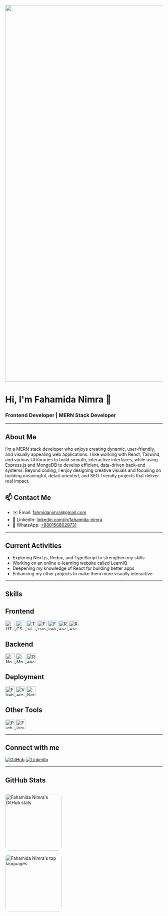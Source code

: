 <!-- Banner Image -->
<p align="center">
  <img src="https://i.ibb.co.com/BVZ4g89g/Purple-and-Blue-Gradient-Gamer-Youtube-Banner.png" alt="MERN Stack Developer Banner" width="1200">
</p>






# Hi, I'm Fahamida Nimra 👋
### Frontend Developer | MERN Stack Developer


---

## About Me
I’m a MERN stack developer who enjoys creating dynamic, user-friendly, and visually appealing web applications. I like working with React, Tailwind, and various UI libraries to build smooth, interactive interfaces, while using Express.js and MongoDB to develop efficient, data-driven back-end systems. Beyond coding, I enjoy designing creative visuals and focusing on building meaningful, detail-oriented, and SEO-friendly projects that deliver real impact.

## 📫 Contact Me

- ✉️ Email: [fahmidanimra@gmail.com](mailto:fahmidanimra@gmail.com)  
- 💼 LinkedIn: [linkedin.com/in/fahamida-nimra](https://www.linkedin.com/in/fahamida-nimra)  
- 📱 WhatsApp: [+8801568029731](https://wa.me/8801568029731)
---

## Current Activities
- Exploring Next.js, Redux, and TypeScript to strengthen my skills
- Working on an online e-learning website called LearnIQ
- Deepening my knowledge of React for building better apps
- Enhancing my other projects to make them more visually interactive

---


## Skills
## Frontend

<p align="left">
  <a href="https://developer.mozilla.org/en-US/docs/Web/HTML">
    <img src="https://readme-components.vercel.app/api?component=logo&fill=black&logo=html5&svgfill=f06629" alt="HTML5" height="30" />
  </a>
  <a href="https://developer.mozilla.org/en-US/docs/Web/CSS">
    <img src="https://readme-components.vercel.app/api?component=logo&fill=black&logo=css3&svgfill=028dd1" alt="CSS3" height="30" />
  </a>
  <a href="https://tailwindcss.com/">
    <img src="https://readme-components.vercel.app/api?component=logo&fill=black&logo=tailwindcss&svgfill=06b6d4" alt="Tailwind CSS" height="30" />
  </a>
  <a href="https://www.framer.com/motion/">
    <img src="https://readme-components.vercel.app/api?component=logo&fill=black&logo=framer" alt="Framer Motion" height="30" />
  </a>
  <a href="https://firebase.google.com/">
    <img src="https://readme-components.vercel.app/api?component=logo&fill=black&logo=firebase&svgfill=f5820f" alt="Firebase" height="30" />
  </a>
  <a href="https://reactjs.org/">
    <img src="https://readme-components.vercel.app/api?component=logo&fill=black&logo=react&animation=spin&svgfill=15d8fe" alt="React" height="30" />
  </a>
  <a href="https://reactrouter.com/">
    <img src="https://readme-components.vercel.app/api?component=logo&fill=black&logo=reactrouter" alt="React Router" height="30" />
  </a>
</p>

## Backend

<p align="left">
  <a href="https://nodejs.org/">
    <img src="https://readme-components.vercel.app/api?component=logo&fill=black&logo=node.js&svgfill=659b60" alt="Node.js" height="30" />
  </a>
  <!-- Express has no official icon -->
<!--   <a href="https://expressjs.com/" style="font-weight: 600; font-size: 24px; text-decoration: none; color: black; display: inline-flex; align-items: center; height: 30px;">
    Express
  </a> -->
  <a href="https://www.mongodb.com/">
    <img src="https://readme-components.vercel.app/api?component=logo&fill=black&logo=mongodb&svgfill=47a248" alt="MongoDB" height="30" />
  </a>
<!--   <a href="https://tanstack.com/query/latest">
    <img src="https://readme-components.vercel.app/api?component=logo&fill=black&logo=tanstack" alt="TanStack" height="30" />
  </a> -->
<!--  <a href="https://axios-http.com/">
    <img src="https://cdn.jsdelivr.net/npm/simple-icons@v9/icons/axios.svg" alt="Axios" height="30" />
  </a> -->
  <a href="https://reactrouter.com/">
    <img src="https://readme-components.vercel.app/api?component=logo&fill=black&logo=reactrouter" alt="React Router" height="30" />
  </a>
</p>

## Deployment

<p align="left">
  <a href="https://firebase.google.com/docs/hosting">
    <img src="https://readme-components.vercel.app/api?component=logo&fill=black&logo=firebase&svgfill=f5820f" alt="Firebase Hosting" height="30" />
  </a>
  <a href="https://vercel.com/">
    <img src="https://readme-components.vercel.app/api?component=logo&fill=black&logo=vercel" alt="Vercel" height="30" />
  </a>
  <a href="https://www.netlify.com/">
    <img src="https://readme-components.vercel.app/api?component=logo&fill=black&logo=netlify" alt="Netlify" height="30" />
  </a>
  
  <!-- Surge has no official icon -->

</p>
</p>

## Other Tools

<p align="left">
  <a href="https://www.python.org/">
    <img src="https://readme-components.vercel.app/api?component=logo&fill=black&logo=python" alt="Python" height="30" />
  </a>
  <a href="https://www.figma.com/">
    <img src="https://readme-components.vercel.app/api?component=logo&fill=black&logo=figma" alt="Figma" height="30" />
  </a>
</p>

---

## Connect with me
[![GitHub](https://img.shields.io/badge/GitHub-000000?style=for-the-badge&logo=github&logoColor=white)](https://github.com/fahamidaNimra173) 
[![LinkedIn](https://img.shields.io/badge/LinkedIn-0077B5?style=for-the-badge&logo=linkedin&logoColor=white)](www.linkedin.com/in/fahmida-nimra) 


---
## GitHub Stats

<p align="left" style="display: flex; flex-wrap: wrap; gap: 20px;">

  <!-- General GitHub stats -->
  <img
    src="https://github-readme-stats.vercel.app/api?username=fahamidaNimra173&show_icons=true&theme=radical"
    alt="Fahamida Nimra's GitHub stats"
    height="180"
    style="border-radius: 10px;"
  />

  <!-- Top languages used -->
  <img
    src="https://github-readme-stats.vercel.app/api/top-langs/?username=fahamidaNimra173&layout=compact&theme=radical"
    alt="Fahamida Nimra's top languages"
    height="180"
    style="border-radius: 10px;"
  />
   <!-- Contribution streak stats -->


</p>
